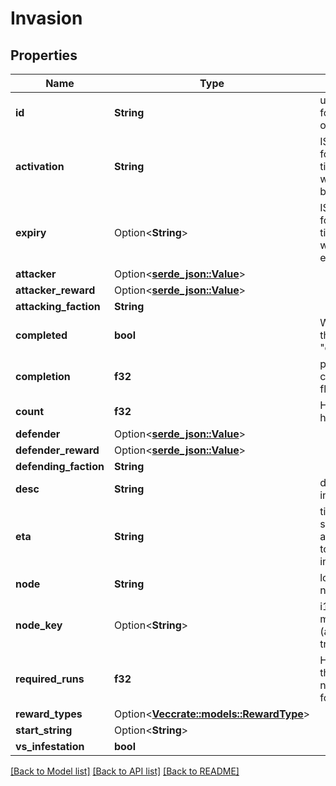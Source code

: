 # Invasion

## Properties

Name | Type | Description | Notes
------------ | ------------- | ------------- | -------------
**id** | **String** | unique identifier for this object/event/thing | 
**activation** | **String** | ISO-8601 formatted timestamp for when the event began | 
**expiry** | Option<**String**> | ISO-8601 formatted timestamp for when the event is expected to end | [optional]
**attacker** | Option<[**serde_json::Value**](serde_json::Value.md)> |  | [optional]
**attacker_reward** | Option<[**serde_json::Value**](serde_json::Value.md)> |  | [optional]
**attacking_faction** | **String** |  | 
**completed** | **bool** | Whether or not this invasion is \"over\" | 
**completion** | **f32** | percentage complete as a float value | 
**count** | **f32** | How many fights have happened. | 
**defender** | Option<[**serde_json::Value**](serde_json::Value.md)> |  | [optional]
**defender_reward** | Option<[**serde_json::Value**](serde_json::Value.md)> |  | [optional]
**defending_faction** | **String** |  | 
**desc** | **String** | description of invasion | 
**eta** | **String** | time string showing approximate time to the end of the invasion | 
**node** | **String** | localized Node name | 
**node_key** | Option<**String**> | i18n key for matching node (always english translation) | [optional]
**required_runs** | **f32** | How many runs of this mission are needed to qualify for the reward | 
**reward_types** | Option<[**Vec<crate::models::RewardType>**](rewardType.md)> |  | [optional]
**start_string** | Option<**String**> |  | [optional]
**vs_infestation** | **bool** |  | 

[[Back to Model list]](../README.md#documentation-for-models) [[Back to API list]](../README.md#documentation-for-api-endpoints) [[Back to README]](../README.md)



